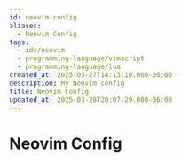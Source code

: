 ```yaml
---
id: neovim-config
aliases:
  - Neovim Config
tags:
  - ide/neovim
  - programming-language/vimscript
  - programming-language/lua
created_at: 2025-03-27T14:13:10.000-06:00
description: My Neovim config
title: Neovim Config
updated_at: 2025-03-28T20:07:29.000-06:00
---
```


# Neovim Config
